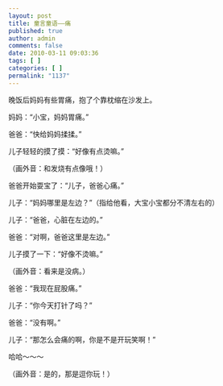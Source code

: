 ```yaml
---
layout: post
title: 童言童语——痛
published: true
author: admin
comments: false
date: 2010-03-11 09:03:36
tags: [ ]
categories: [ ]
permalink: "1137"
---
```

晚饭后妈妈有些胃痛，抱了个靠枕缩在沙发上。


  


妈妈：“小宝，妈妈胃痛。”


  


爸爸：“快给妈妈揉揉。”


  


儿子轻轻的摸了摸：“好像有点烫嘛。”


  


（画外音：和发烧有点像哦！）


  


爸爸开始耍宝了：“儿子，爸爸心痛。”


  


儿子：“妈妈哪里是左边？”（指给他看，大宝小宝都分不清左右的）


  


儿子：“爸爸，心脏在左边的。”


  


爸爸：“对啊，爸爸这里是左边。”


  


儿子摸了一下：“好像不烫嘛。”


  


（画外音：看来是没病。）


  


爸爸：“我现在屁股痛。”


  


儿子：“你今天打针了吗？”


  


爸爸：“没有啊。”


  


儿子：“那怎么会痛的啊，你是不是开玩笑啊！”


  


哈哈～～～


  


（画外音：是的，那是逗你玩！）


  


&nbsp;